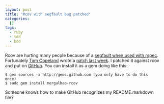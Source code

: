 ```yaml
--- 
layout: post
title: 'Rcov with segfault bug patched'
categories: 
  []
tags:
  - ruby
  - tdd
  - bdd
---
```



Rcov are hurting many people because of a [segfault when used with rspec][bug]. Fortunately [Tom Copeland][tom] wrote a [patch last week][patch]. I patched it against rcov and put on [GitHub][gh]. You can install it as a gem doing like this:

    $ gem sources -a http://gems.github.com (you only have to do this once)
    $ sudo gem install mergulhao-rcov

Someone knows how to make GitHub recognizes my README.markdown file?

[patch]: http://tomcopeland.blogs.com/juniordeveloper/2008/08/rcov-crashing-w.html
[gh]: http://github.com/mergulhao/rcov/tree/master
[tom]: http://tomcopeland.blogs.com/
[bug]: http://rspec.lighthouseapp.com/projects/5645/tickets/309-fix-for-rcov-segfault-2


